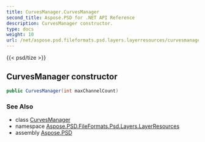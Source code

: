 ```yaml
---
title: CurvesManager.CurvesManager
second_title: Aspose.PSD for .NET API Reference
description: CurvesManager constructor. 
type: docs
weight: 10
url: /net/aspose.psd.fileformats.psd.layers.layerresources/curvesmanager/curvesmanager/
---
```

{{< psd/tize >}}
## CurvesManager constructor

```csharp
public CurvesManager(int maxChannelCount)
```

### See Also

* class [CurvesManager](../)
* namespace [Aspose.PSD.FileFormats.Psd.Layers.LayerResources](../../curvesmanager/)
* assembly [Aspose.PSD](../../../)


